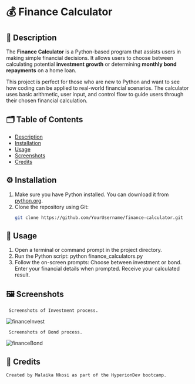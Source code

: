 # 💰 Finance Calculator

## 📌 Description

The **Finance Calculator** is a Python-based program that assists users in making simple financial decisions. It allows users to choose between calculating potential **investment growth** or determining **monthly bond repayments** on a home loan.

This project is perfect for those who are new to Python and want to see how coding can be applied to real-world financial scenarios. The calculator uses basic arithmetic, user input, and control flow to guide users through their chosen financial calculation.

## 🗂 Table of Contents

- [Description](#-description)
- [Installation](#-installation)
- [Usage](#-usage)
- [Screenshots](#-screenshots)
- [Credits](#-credits)

## ⚙️ Installation

1. Make sure you have Python installed. You can download it from [python.org](https://www.python.org/downloads/).
2. Clone the repository using Git:
   ```bash
   git clone https://github.com/YourUsername/finance-calculator.git

  ## 🧪 Usage

  1. Open a terminal or command prompt in the project directory.
  2. Run the Python script: python finance_calculators.py 
  3. Follow the on-screen prompts:
     Choose between investment or bond.
     Enter your financial details when prompted.
     Receive your calculated result.

  ## 🖼️ Screenshots
     Screenshots of Investment process.
   ![financeInvest](https://github.com/user-attachments/assets/d0c7fa17-ab8c-4c3b-8472-6d9af9e61e81)

     Screenshots of Bond process.
![financeBond](https://github.com/user-attachments/assets/4302eff7-5ce8-435d-90d5-9671313df5a3)

   ## 👥 Credits
    Created by Malaika Nkosi as part of the HyperionDev bootcamp.

     
